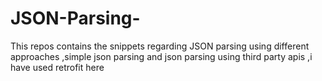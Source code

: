 # JSON-Parsing-
This repos contains the snippets regarding JSON parsing using different approaches ,simple json parsing and json parsing using third party apis ,i have used retrofit here    
